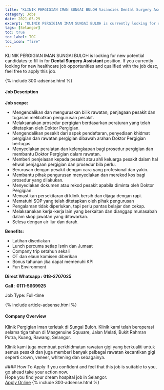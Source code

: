 ```yaml
---
title: "KLINIK PERGIGIAN IMAN SUNGAI BULOH Vacancies Dental Surgery Assistant" 
category: Jobs 
date: 2021-05-29 
excerpt: "KLINIK PERGIGIAN IMAN SUNGAI BULOH is currently looking for suitable person to fill in the Dental Surgery Assistant which positioned at Selangor" 
tags: [Selangor] 
toc: true 
toc_label: TOC 
toc_icon: "fire" 
--- 
```


<p>KLINIK PERGIGIAN IMAN SUNGAI BULOH is looking for new potential candidates to fill in for <b>Dental Surgery Assistant</b> position. If you currently looking for new healthcare job opportunities and qualified with the job desc, feel free to apply this job.
</p>{% include 300-adsense.html %} 
<div><div><h4>Job Description</h4></div><div><div><span><div><p><strong>Job scope:</strong></p><ul><li>Mengendalikan dan menguruskan bilik rawatan, penjagaan pesakit dan tugasan melibatkan pengurusan pesakit.</li><li>Melaksanakan prosedur pergigian berdasarkan peraturan yang telah ditetapkan oleh Doktor Pergigian.</li><li>Mengendalikan pesakit dari aspek pendaftaran, penyediaan khidmat pergigian dan rawatan pergigian dibawah arahan Doktor Pergigian bertugas.</li><li>Menyediakan peralatan dan kelengkapan bagi prosedur pergigian dan membantu Doktor Pergigian dalam rawatan.</li><li>Memberi penjelasan kepada pesakit atau ahli keluarga pesakit dalam hal ehwal penjagaan pergigian dan prosedur bila perlu.</li><li>Berurusan dengan pesakit dengan cara yang profesional dan yakin.</li><li>Membantu pihak pengurusan menyediakan dan merekod kos bagi prosedur yang dilakukan.</li><li>Menyediakan dokumen atau rekod pesakit apabila diminta oleh Doktor Pergigian.</li><li>Memastikan persekitaran di klinik bersih dan dijaga dengan rapi.</li><li>Mematuhi SOP yang telah ditetapkan oleh pihak pengurusan</li><li>Pengalaman tidak diperlukan, tapi perlu pantas belajar dan cekap.</li><li>Melaksanakan kerja-kerja lain yang berkaitan dan dianggap munasabah dalam skop jawatan yang ditawarkan.</li><li>Selesa dengan air liur dan darah.</li></ul><p><strong>Benefits:</strong></p><ul><li>Latihan disediakan</li><li>Lunch percuma setiap Isnin dan Jumaat</li><li>Company trip setahun sekali</li><li>OT dan elaun komisen diberikan</li><li>Bonus tahunan jika dapat memenuhi KPI</li><li>Fun Environment</li></ul><p><strong>Direct Whatsapp : 018-2707025</strong></p><p><strong>Call : 0111-5669925</strong></p><p>Job Type: Full-time</p></div></span></div></div></div> 
{% include article-adsense.html %} 
<div><div><h4>Company Overview</h4></div><div><div><span><div><p>Klinik Pergigian Iman terletak di Sungai Buloh. Klinik kami telah beroperasi selama tiga tahun di Masgenuine Squuare, Jalan Melati, Bukit Rahman Putra, Kuang, Rawang, Selangor.</p><p>Klinik kami juga membuat perkhidmatan rawatan gigi yang berkualiti untuk semua pesakit dan juga memberi banyak pelbagai rawatan kecantikan gigi seperti crown, veneer, whitening dan sebagainya.</p></div></span></div></div></div> 
#### How To Apply 
If you confident and feel that this job is suitable to you, go ahead take your action now. <br/> 
Hope you find your dream hospital job in Selangor. <br/> 
<a href="https://www.jobstreet.com.my/en/job/dental-surgery-assistant-4552770?jobId=jobstreet-my-job-4552770" class="btn btn--warning" target="_blank" rel="nofollow noopenner">Apply Online</a> 
{% include 300-adsense.html %} 